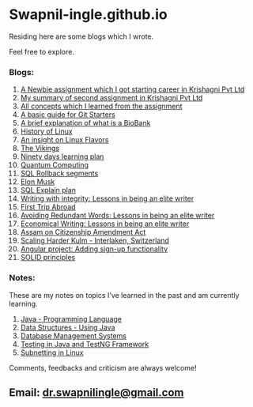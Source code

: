 # Swapnil-ingle.github.io

Residing here are some blogs which I wrote.

Feel free to explore.

### Blogs:
1. [A Newbie assignment which I got starting career in Krishagni Pvt Ltd](https://swapnil-ingle.github.io/Ass1)
2. [My summary of second assignment in Krishagni Pvt Ltd](https://swapnil-ingle.github.io/Ass2)
3. [All concepts which I learned from the assignment](https://swapnil-ingle.github.io/Concepts)
4. [A basic guide for Git Starters](https://swapnil-ingle.github.io/git_for_starters)
5. [A brief explanation of what is a BioBank](https://swapnil-ingle.github.io/what_is_biobank)
6. [History of Linux](https://swapnil-ingle.github.io/linux_history)
7. [An insight on Linux Flavors](https://swapnil-ingle.github.io/linux_flavors)
8. [The Vikings](https://swapnil-ingle.github.io/The_Vikings)
9. [Ninety days learning plan](https://swapnil-ingle.github.io/Ninety_Learning_Days)
10. [Quantum Computing](https://swapnil-ingle.github.io/Quantum_Computing)
11. [SQL Rollback segments](https://swapnil-ingle.github.io/SQL_Rollback)
12. [Elon Musk](https://swapnil-ingle.github.io/Elon-Musk)
13. [SQL Explain plan](https://swapnil-ingle.github.io/SQL-Explain)
14. [Writing with integrity: Lessons in being an elite writer](https://swapnil-ingle.github.io/writing-with-integrity)
15. [First Trip Abroad](https://swapnil-ingle.github.io/first_trip_abroad)
16. [Avoiding Redundant Words: Lessons in being an elite writer](https://swapnil-ingle.github.io/avoid_redundant_words)
17. [Economical Writing: Lessons in being an elite writer](https://swapnil-ingle.github.io/economical_writing)
18. [Assam on Citizenship Amendment Act](https://swapnil-ingle.github.io/Assam_on_cab)
19. [Scaling Harder Kulm - Interlaken, Switzerland](https://swapnil-ingle.github.io/Scaling_Harder_Kulm)
20. [Angular project: Adding sign-up functionality](https://swapnil-ingle.github.io/add-signup-with-angular)
21. [SOLID principles](https://swapnil-ingle.github.io/solid)

### Notes:

These are my notes on topics I've learned in the past and am currently learning.

1. [Java - Programming Language](https://docs.google.com/document/d/1omY_6zTHM2cwiJ6whHsH_MfdG0mWkLQ_lGUMtP-grO4/edit#heading=h.nrnw03t7conb)
2. [Data Structures - Using Java](https://docs.google.com/document/d/1rX2izqvOyWR5dWZ8gtwrI6RcaoRCaZQIuJ_qjFhK0fU/edit#heading=h.d5kx2ts9gwc1)
3. [Database Management Systems](https://docs.google.com/document/d/1FwTk1y2N63bAp5K7paAQJ8Mqt4qQUOFjbRFhZ_PxhT0/edit#heading=h.aczyuw2yex2w)
4. [Testing in Java and TestNG Framework](https://docs.google.com/document/d/1u5i3M7nlwAVA2rY8_0Wik69mfgAK7WtxxlGcxPcPpr4/edit)
5. [Subnetting in Linux](https://docs.google.com/document/d/1u5i3M7nlwAVA2rY8_0Wik69mfgAK7WtxxlGcxPcPpr4/edit)

Comments, feedbacks and criticism are always welcome!
## **Email:** dr.swapnilingle@gmail.com
